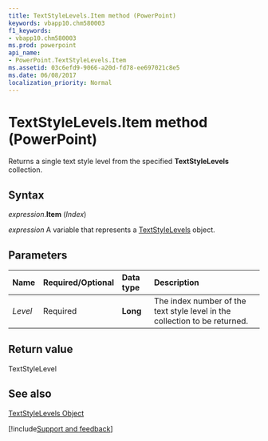 ```yaml
---
title: TextStyleLevels.Item method (PowerPoint)
keywords: vbapp10.chm580003
f1_keywords:
- vbapp10.chm580003
ms.prod: powerpoint
api_name:
- PowerPoint.TextStyleLevels.Item
ms.assetid: 03c6efd9-9066-a20d-fd78-ee697021c8e5
ms.date: 06/08/2017
localization_priority: Normal
---
```



# TextStyleLevels.Item method (PowerPoint)

Returns a single text style level from the specified  **TextStyleLevels** collection.


## Syntax

_expression_.**Item** (_Index_)

_expression_ A variable that represents a [TextStyleLevels](PowerPoint.TextStyleLevels.md) object.


## Parameters



|Name|Required/Optional|Data type|Description|
|:-----|:-----|:-----|:-----|
| _Level_|Required|**Long**|The index number of the text style level in the collection to be returned.|

## Return value

TextStyleLevel


## See also


[TextStyleLevels Object](PowerPoint.TextStyleLevels.md)

[!include[Support and feedback](~/includes/feedback-boilerplate.md)]